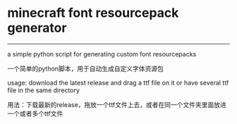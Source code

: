 # minecraft font resourcepack generator

------------------

a simple python script for generating custom font resourcepacks

一个简单的python脚本，用于自动生成自定义字体资源包

usage: download the latest release and drag a ttf file on it or have several ttf file in the same directory

用法：下载最新的release，拖放一个ttf文件上去，或者在同一个文件夹里面放进一个或者多个ttf文件

